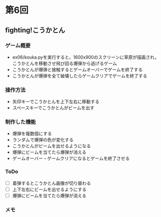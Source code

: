 # 第6回
## fighting!こうかとん
### ゲーム概要
- ex06/kouka.pyを実行すると，1600x900のスクリーンに草原が描画され，こうかとんを移動させ飛び回る爆弾から逃げるゲーム
- こうかとんが爆弾と接触するとゲームオーバーでゲームを終了する
- こうかとんが爆弾を全て破壊したらゲームクリアでゲームを終了する
### 操作方法
- 矢印キーでこうかとんを上下左右に移動する
- スペースキーでこうかとんがビームを出す
### 制作した機能
- 爆弾を複数個にする
- ランダムで爆弾の色が変化する
- こうかとんがビームを出せるようになる
- 爆弾にビームを当てたら爆弾が消える
- ゲームオーバー・ゲームクリアになるとゲームを終了させる
### ToDo
- [ ] 着弾するとこうかとん画像が切り替わる
- [ ] 上下左右にビームを出せるようにする
- [ ] 爆弾にビームを当てたら爆弾が消える
### メモ